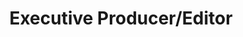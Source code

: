 ---
type: "teammember"
fullname: "Brian Bellinkoff"
headshot: "brian_lo.jpg"
title: "Executive Producer/Editor"
bio: 
 - "Brian Bellinkoff is the EVP of production at Media Meld Studios, a non-scripted development, production, and management company based in NY and LA. His love for documentary film-making started at the University of Miami where he met J.R. Brian has helped produce two previous feature documentaries, one narrative horror feature, and is currently an executive-producer on the reality show \"LogHeads\" airing on Great American Country and DIY networks." 
---